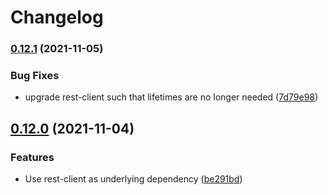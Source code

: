 # Changelog

### [0.12.1](https://www.github.com/Overmuse/polygon/compare/v0.12.0...v0.12.1) (2021-11-05)


### Bug Fixes

* upgrade rest-client such that lifetimes are no longer needed ([7d79e98](https://www.github.com/Overmuse/polygon/commit/7d79e9886ee62f3dd01db625ff9def7d34fe0f04))

## [0.12.0](https://www.github.com/Overmuse/polygon/compare/v0.11.2...v0.12.0) (2021-11-04)


### Features

* Use rest-client as underlying dependency ([be291bd](https://www.github.com/Overmuse/polygon/commit/be291bd4fe399da604958915e019a8b868a961d9))
